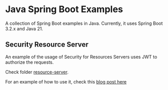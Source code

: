 # Java Spring Boot Examples

A collection of Spring Boot examples in Java. Currently, it uses Spring Boot 3.2.x and Java 21.

## Security Resource Server

An example of the usage of Security for Resources Servers uses JWT to authorize the requests.

Check folder [resource-server](/security/resource-server).

For an example of how to use it, check this [blog post here](https://joaovieira.xyz/spring-security-resource-server-jwt/)

